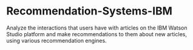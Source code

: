 # Recommendation-Systems-IBM
Analyze the interactions that users have with articles on the IBM Watson Studio platform and make recommendations to them about new articles, using various recommendation engines.
